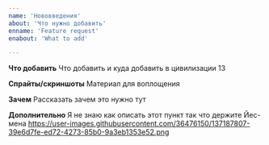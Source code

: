 ```yaml
---
name: 'Нововведения'
about: 'Что нужно добавить'
enname: 'Feature request'
enabout: 'What to add'

---
```

**Что добавить**
Что добавить и куда добавить в цивилизации 13

**Спрайты/скриншоты**
Материал для воплощения

**Зачем**
Рассказать зачем это нужно тут

**Дополнительно**
Я не знаю как описать этот пункт так что держите Йес-мена https://user-images.githubusercontent.com/36476150/137187807-39e6d7fe-ed72-4273-85b0-9a3eb1353e52.png
